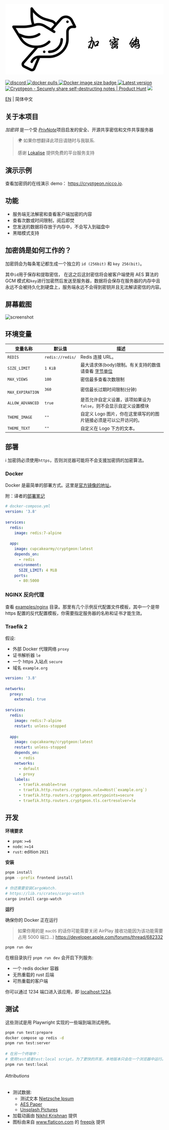<p align="center">
  <img src="./design/Github_zh-CN.png" alt="logo">
</p>

<a href="https://discord.gg/nuby6RnxZt">
  <img alt="discord" src="https://img.shields.io/discord/252403122348097536?style=for-the-badge" />
  <img alt="docker pulls" src="https://img.shields.io/docker/pulls/cupcakearmy/cryptgeon?style=for-the-badge" />
  <img alt="Docker image size badge" src="https://img.shields.io/docker/image-size/cupcakearmy/cryptgeon?style=for-the-badge" />
  <img alt="Latest version" src="https://img.shields.io/github/v/release/cupcakearmy/cryptgeon?style=for-the-badge" />
</a>

<br/>
<a href="https://www.producthunt.com/posts/cryptgeon?utm_source=badge-featured&utm_medium=badge&utm_souce=badge-cryptgeon" target="_blank"><img src="https://api.producthunt.com/widgets/embed-image/v1/featured.svg?post_id=295189&theme=light" alt="Cryptgeon - Securely share self-destructing notes | Product Hunt" height="50" /></a>
<a href=""><img src="./.github/lokalise.png" height="50">
<br/>

[EN](README.md) | 简体中文

## 关于本项目

_加密鸽_ 是一个受 [_PrivNote_](https://privnote.com)项目启发的安全、开源共享密信和文件共享服务器

> 🌍 如果你想翻译此项目请随时与我联系.
>
> 感谢 [Lokalise](https://lokalise.com/) 提供免费的平台服务支持

## 演示示例

查看加密鸽的在线演示 demo： https://cryptgeon.nicco.io.

## 功能

- 服务端无法解密和查看客户端加密的内容
- 查看次数或时间限制，阅后即焚
- 您发送的数据将存放于内存中，不会写入到磁盘中
- 黑暗模式支持

## 加密鸽是如何工作的？

加密鸽会为每条笔记都生成一个独立的 <code>id (256bit)</code> 和 <code>key 256(bit)</code>。

其中<code>id</code>用于保存和提取密信， 在这之后这封密信将会被客户端使用 AES 算法的 GCM 模式和`key`进行加密然后发送至服务器，数据将会保存在服务器的内存中且永远不会被持久化到硬盘上，服务端永远不会得到密钥并且无法解读密信的内容。

## 屏幕截图

![screenshot](./design/Screens.png)

## 环境变量

| 变量名称          | 默认值           | 描述                                                                              |
| ----------------- | ---------------- | --------------------------------------------------------------------------------- |
| `REDIS`           | `redis://redis/` | Redis 连接 URL。                                                                  |
| `SIZE_LIMIT`      | `1 KiB`          | 最大请求体(body)限制。有关支持的数值请查看 [字节单位](https://docs.rs/byte-unit/) |
| `MAX_VIEWS`       | `100`            | 密信最多查看次数限制                                                              |
| ` MAX_EXPIRATION` | `360`            | 密信最长过期时间限制(分钟)                                                        |
| `ALLOW_ADVANCED`  | `true`           | 是否允许自定义设置，该项如果设为`false`，则不会显示自定义设置模块                 |
| `THEME_IMAGE`     | `""`             | 自定义 Logo 图片，你在这里填写的的图片链接必须是可以公开访问的。                  |
| `THEME_TEXT`      | `""`             | 自定义在 Logo 下方的文本。                                                        |

## 部署

ℹ️ 加密鸽必须使用`https`，否则浏览器可能将不会支援加密鸽的加密算法。

### Docker

Docker 是最简单的部署方式。这里是[官方镜像的地址](https://hub.docker.com/r/cupcakearmy/cryptgeon)。

附：译者的[部署笔记](https://www.hash070.top/archives/cryptgeon-docker-deploy.html)

```yaml
# docker-compose.yml
version: '3.8'

services:
  redis:
    image: redis:7-alpine

  app:
    image: cupcakearmy/cryptgeon:latest
    depends_on:
      - redis
    environment:
      SIZE_LIMIT: 4 MiB
    ports:
      - 80:5000
```

### NGINX 反向代理

查看 [examples/nginx](https://github.com/cupcakearmy/cryptgeon/tree/main/examples/nginx) 目录。那里有几个示例反代配置文件模板，其中一个是带 https 配置的反代配置模板，你需要指定服务器的名称和证书才能生效。

### Traefik 2

假设:

- 外部 Docker 代理网络 `proxy`
- 证书解析器 `le`
- 一个 https 入站点 `secure`
- 域名 `example.org`

```yaml
version: '3.8'

networks:
  proxy:
    external: true

services:
  redis:
    image: redis:7-alpine
    restart: unless-stopped

  app:
    image: cupcakearmy/cryptgeon:latest
    restart: unless-stopped
    depends_on:
      - redis
    networks:
      - default
      - proxy
    labels:
      - traefik.enable=true
      - traefik.http.routers.cryptgeon.rule=Host(`example.org`)
      - traefik.http.routers.cryptgeon.entrypoints=secure
      - traefik.http.routers.cryptgeon.tls.certresolver=le
```

## 开发

**环境要求**

- `pnpm`: `>=6`
- `node`: `>=14`
- `rust`: edition `2021`

**安装**

```bash
pnpm install
pnpm --prefix frontend install

# 你还需要安装CargoWatch.
# https://lib.rs/crates/cargo-watch
cargo install cargo-watch
```

**运行**

确保你的 Docker 正在运行

> 如果你用的是 `macOS` 的话你可能需要关闭 AirPlay 接收功能因为该功能需要占用 5000 端口...)
> https://developer.apple.com/forums/thread/682332

```bash
pnpm run dev
```

在根目录执行 `pnpm run dev` 会开启下列服务:

- 一个 redis docker 容器
- 无热重载的 rust 后端
- 可热重载的客户端

你可以通过 1234 端口进入该应用，即 [localhost:1234](http://localhost:1234).

## 测试

这些测试是用 Playwright 实现的一些端到端测试用例。

```sh
pnpm run test:prepare
docker compose up redis -d
pnpm run test:server

# 在另一个终端中：
# 使用test或者test:local script。为了更快的开发，本地版本只会在一个浏览器中运行。
pnpm run test:local
```

###### Attributions

- 测试数据:
  - 测试文本 [Nietzsche Ipsum](https://nietzsche-ipsum.com/)
  - [AES Paper](https://www.cs.miami.edu/home/burt/learning/Csc688.012/rijndael/rijndael_doc_V2.pdf)
  - [Unsplash Pictures](https://unsplash.com/)
- 加载动画由 [Nikhil Krishnan](https://codepen.io/nikhil8krishnan/pen/rVoXJa) 提供
- 图标由来自 <a href="https://www.flaticon.com/" title="Flaticon">www.flaticon.com</a> 的 <a href="https://www.freepik.com" title="Freepik">freepik</a> 提供
